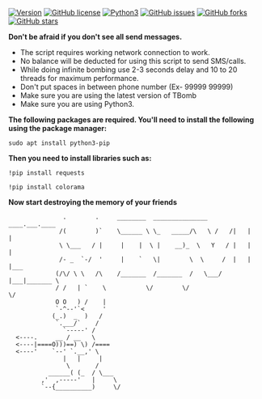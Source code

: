 [![Version](https://img.shields.io/badge/version-1.3.3-red.svg)]() [![GitHub license](https://img.shields.io/github/license/BlacksCrows/Devil-Eliminate.svg)](https://github.com/BlacksCrows/Devil-Eliminate/blob/master/LICENSE) [![Python3](https://img.shields.io/badge/python-3.8.5-green.svg)]()
[![GitHub issues](https://img.shields.io/github/issues/BlacksCrows/Devil-Eliminate.svg)](https://github.com/BlacksCrows/Devil-Eliminate/issues)
[![GitHub forks](https://img.shields.io/github/forks/BlacksCrows/Devil-Eliminate.svg)](https://github.com/BlacksCrows/Devil-Eliminate/network)
[![GitHub stars](https://img.shields.io/github/stars/BlacksCrows/Devil-Eliminate.svg)](https://github.com/BlacksCrows/Devil-Eliminate/stargazers)

**Don't be afraid if you don't see all send messages.**

- The script requires working network connection to work.
- No balance will be deducted for using this script to send SMS/calls.
- While doing infinite bombing use 2-3 seconds delay and 10 to 20 threads for maximum performance.
- Don't put spaces in between phone number (Ex- 99999 99999)
- Make sure you are using the latest version of TBomb
- Make sure you are using Python3.


**The following packages are required. You'll need to install the following using the
package manager:**

```sudo apt install python3-pip```

**Then you need to install libraries such as:**

```!pip install requests```

```!pip install colorama```

**Now start destroying the memory of your friends**

```
               .        .     ________  _______________   ____.___.____    
              /(        )`    \______ \ \_   _____/\   \ /   /|   |    |   
              \ \___   / |     |    |  \ |    __)_  \   Y   / |   |    |   
              /- _  `-/  '     |    `   \|        \  \     /  |   |    |___
             (/\/ \ \   /\    /_______  /_______  /   \___/   |___|_______ \ 
             / /   | `    \           \/        \/                        \/ 
             O O   ) /    |      
             `-^--'`<     '     
            (_.)  _  )   /      
             `.___/`    /       
               `-----' /       
  <----.     __ / __   \           
  <----|====O)))==) \) /==== 
  <----'    `--' `.__,' \    
	           |   |     |    
                \       /    
           ______( (_  / \___
         ,'  ,-----'   |     \      
         `--{__________)     \/     
                                                                                                                                                                       

```
